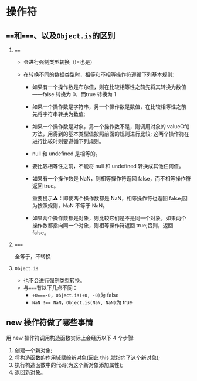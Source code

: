 # 操作符

## `==`和`===`、以及`Object.is`的区别

1. `==`

   - 会进行强制类型转换（!=也是）

   - 在转换不同的数据类型时，相等和不相等操作符遵循下列基本规则:

     - 如果有一个操作数是布尔值，则在比较相等性之前先将其转换为数值——false 转换为 0，而true 转换为 1
     - 如果一个操作数是字符串，另一个操作数是数值，在比较相等性之前先将字符串转换为数值;
     - 如果一个操作数是对象，另一个操作数不是，则调用对象的 valueOf()方法，用得到的基本类型值按照前面的规则进行比较; 这两个操作符在进行比较时则要遵循下列规则。

     - null 和 undefined 是相等的。

     - 要比较相等性之前，不能将 null 和 undefined 转换成其他任何值。

     - 如果有一个操作数是 NaN，则相等操作符返回 false，而不相等操作符返回 true。

       重要提示⚠️：即使两个操作数都是 NaN，相等操作符也返回 false;因为按照规则，NaN 不等于 NaN。

     - 如果两个操作数都是对象，则比较它们是不是同一个对象。如果两个操作数都指向同一个对象，则相等操作符返回 true;否则，返回 false。

2. `===`

   全等于，不转换

3. `Object.is` 
   - 也不会进行强制类型转换。
   - 与`===`有以下几点不同：
     - `+0===-0`，`Object.is(+0, -0)`为 false
     - `NaN !== NaN`，`Object.is(NaN, NaN)`为 true



## new 操作符做了哪些事情

用 new 操作符调用构造函数实际上会经历以下 4 个步骤:  

1. 创建一个新对象;
2. 将构造函数的作用域赋给新对象(因此 this 就指向了这个新对象);
3. 执行构造函数中的代码(为这个新对象添加属性);
4. 返回新对象。
